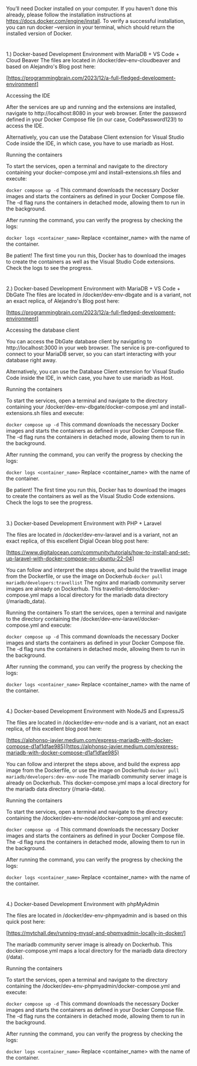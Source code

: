 You’ll need Docker installed on your computer. If you haven’t done this already, please follow the installation instructions at https://docs.docker.com/engine/install. To verify a successful installation, you can run docker –version in your terminal, which should return the installed version of Docker.
#
1.) Docker-based Development Environment with MariaDB + VS Code + Cloud Beaver
The files are located in /docker/dev-env-cloudbeaver and based on Alejandro's Blog post here: 

[https://programmingbrain.com/2023/12/a-full-fledged-development-environment]

Accessing the IDE

After the services are up and running and the extensions are installed, navigate to http://localhost:8080 in your web browser. Enter the password defined in your Docker Compose file (in our case, CodePassword123!) to access the IDE.

Alternatively, you can use the Database Client extension for Visual Studio Code inside the IDE, in which case, you have to use mariadb as Host.

Running the containers

To start the services, open a terminal and navigate to the directory containing your docker-compose.yml and install-extensions.sh files and execute:

`docker compose up -d`
This command downloads the necessary Docker images and starts the containers as defined in your Docker Compose file. The -d flag runs the containers in detached mode, allowing them to run in the background.

After running the command, you can verify the progress by checking the logs:

`docker logs <container_name>`
Replace <container_name> with the name of the container.

Be patient! The first time you run this, Docker has to download the images to create the containers as well as the Visual Studio Code extensions. Check the logs to see the progress.
#
2.) Docker-based Development Environment with MariaDB + VS Code + DbGate
The files are located in /docker/dev-env-dbgate and is a variant, not an exact replica, of Alejandro's Blog post here: 

[https://programmingbrain.com/2023/12/a-full-fledged-development-environment]

Accessing the database client

You can access the DbGate database client by navigating to http://localhost:3000 in your web browser. The service is pre-configured to connect to your MariaDB server, so you can start interacting with your database right away.

Alternatively, you can use the Database Client extension for Visual Studio Code inside the IDE, in which case, you have to use mariadb as Host.

Running the containers

To start the services, open a terminal and navigate to the directory containing your /docker/dev-env-dbgate/docker-compose.yml and install-extensions.sh files and execute:

`docker compose up -d`
This command downloads the necessary Docker images and starts the containers as defined in your Docker Compose file. The -d flag runs the containers in detached mode, allowing them to run in the background.

After running the command, you can verify the progress by checking the logs:

`docker logs <container_name>`
Replace <container_name> with the name of the container.

Be patient! The first time you run this, Docker has to download the images to create the containers as well as the Visual Studio Code extensions. Check the logs to see the progress.
#
3.) Docker-based Development Environment with PHP + Laravel

The files are located in /docker/dev-env-laravel and is a variant, not an exact replica, of this excellent Digial Ocean blog post here: 

[https://www.digitalocean.com/community/tutorials/how-to-install-and-set-up-laravel-with-docker-compose-on-ubuntu-22-04]

You can follow and interpret the steps above, and build the travellist image from the Dockerfile, or use the image on Dockerhub
`docker pull mariadb/developers:travellist`
The nginx and mariadb community server images are already on Dockerhub. This travellist-demo/docker-compose.yml maps a local directory for the mariadb data directory (/mariadb_data).

Running the containers
To start the services, open a terminal and navigate to the directory containing the /docker/dev-env-laravel/docker-compose.yml and execute:

`docker compose up -d`
This command downloads the necessary Docker images and starts the containers as defined in your Docker Compose file. The -d flag runs the containers in detached mode, allowing them to run in the background.

After running the command, you can verify the progress by checking the logs:

`docker logs <container_name>`
Replace <container_name> with the name of the container.

#
4.) Docker-based Development Environment with NodeJS and ExpressJS

The files are located in /docker/dev-env-node and is a variant, not an exact replica, of this excellent blog post here: 

[https://alphonso-javier.medium.com/express-mariadb-with-docker-compose-d1af1dfae985](https://alphonso-javier.medium.com/express-mariadb-with-docker-compose-d1af1dfae985)

You can follow and interpret the steps above, and build the express app image from the Dockerfile, or use the image on Dockerhub
`docker pull mariadb/developers:dev-env-node`
The mariadb community server image is already on Dockerhub. This docker-compose.yml maps a local directory for the mariadb data directory (/maria-data).

Running the containers

To start the services, open a terminal and navigate to the directory containing the /docker/dev-env-node/docker-compose.yml and execute:

`docker compose up -d`
This command downloads the necessary Docker images and starts the containers as defined in your Docker Compose file. The -d flag runs the containers in detached mode, allowing them to run in the background.

After running the command, you can verify the progress by checking the logs:

`docker logs <container_name>`
Replace <container_name> with the name of the container.

#
4.) Docker-based Development Environment with phpMyAdmin

The files are located in /docker/dev-env-phpmyadmin and is based on this quick post here: 

[https://mytchall.dev/running-mysql-and-phpmyadmin-locally-in-docker/]

The mariadb community server image is already on Dockerhub.  This docker-compose.yml maps a local directory for the mariadb data directory (/data).

Running the containers

To start the services, open a terminal and navigate to the directory containing the /docker/dev-env-phpmyadmin/docker-compose.yml and execute:

`docker compose up -d`
This command downloads the necessary Docker images and starts the containers as defined in your Docker Compose file. The -d flag runs the containers in detached mode, allowing them to run in the background.

After running the command, you can verify the progress by checking the logs:

`docker logs <container_name>`
Replace <container_name> with the name of the container.

